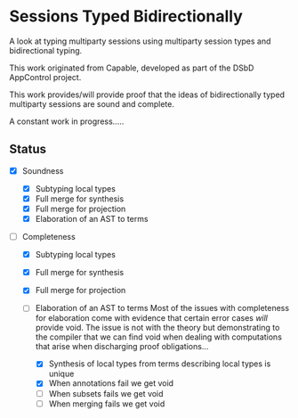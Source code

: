 # Sessions Typed Bidirectionally

A look at typing multiparty sessions using multiparty session types and bidirectional typing.

This work originated from Capable, developed as part of the DSbD AppControl project.

This work provides/will provide proof that the ideas of bidirectionally typed multiparty sessions are sound and complete.


A constant work in progress.....

## Status

+ [X] Soundness
  + [X] Subtyping local types
  + [X] Full merge for synthesis
  + [X] Full merge for projection
  + [X] Elaboration of an AST to terms

+ [ ] Completeness

  + [X] Subtyping local types
  + [X] Full merge for synthesis
  + [X] Full merge for projection

  + [ ] Elaboration of an AST to terms
    Most of the issues with completeness for elaboration come with evidence that certain error cases *will* provide void.
    The issue is not with the theory but demonstrating to the compiler that we can find void when dealing with computations that arise when discharging proof obligations...

    + [X] Synthesis of local types from terms describing local types is unique
    + [X] When annotations fail we get void
    + [ ] When subsets fails we get void
    + [ ] When merging fails we get void
